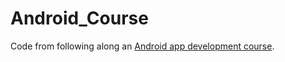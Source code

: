 # Android_Course
Code from following along an [Android app development course](https://www.udemy.com/course/the-complete-android-developer-bootcamp/?couponCode=ST10MT30325G1).

